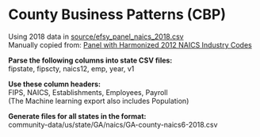# County Business Patterns (CBP)

Using 2018 data in [source/efsy_panel_naics_2018.csv](source/efsy_panel_naics_2018.csv)  
Manually copied from: [Panel with Harmonized 2012 NAICS Industry Codes](http://www.fpeckert.me/cbp/)  

**Parse the following columns into state CSV files:**  
fipstate, fipscty, naics12, emp, year, v1  

**Use these column headers:**  
FIPS, NAICS, Establishments, Employees, Payroll  
(The Machine learning export also includes Population)

**Generate files for all states in the format:**	  
community-data/us/state/GA/naics/GA-county-naics6-2018.csv






